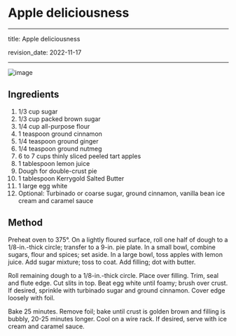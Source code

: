 # Apple deliciousness

---
title: Apple deliciousness 

revision_date: 2022-11-17

---
![image](https://user-images.githubusercontent.com/91183363/142201801-3580674b-5d56-4c04-8eb6-97e3f4a95d86.png)

## Ingredients
1. 1/3 cup sugar
2. 1/3 cup packed brown sugar
3. 1/4 cup all-purpose flour
4. 1 teaspoon ground cinnamon
5. 1/4 teaspoon ground ginger
6. 1/4 teaspoon ground nutmeg
7. 6 to 7 cups thinly sliced peeled tart apples
8. 1 tablespoon lemon juice
9. Dough for double-crust pie
10. 1 tablespoon Kerrygold Salted Butter
11. 1 large egg white
12. Optional: Turbinado or coarse sugar, ground cinnamon, vanilla bean ice cream and caramel sauce

## Method

Preheat oven to 375°. On a lightly floured surface, roll one half of dough to a 1/8-in.-thick circle; transfer to a 9-in. pie plate. In a small bowl, combine sugars, flour and spices; set aside. In a large bowl, toss apples with lemon juice. Add sugar mixture; toss to coat. Add filling; dot with butter.

Roll remaining dough to a 1/8-in.-thick circle. Place over filling. Trim, seal and flute edge. Cut slits in top. Beat egg white until foamy; brush over crust. If desired, sprinkle with turbinado sugar and ground cinnamon. Cover edge loosely with foil.

Bake 25 minutes. Remove foil; bake until crust is golden brown and filling is bubbly, 20-25 minutes longer. Cool on a wire rack. If desired, serve with ice cream and caramel sauce.

